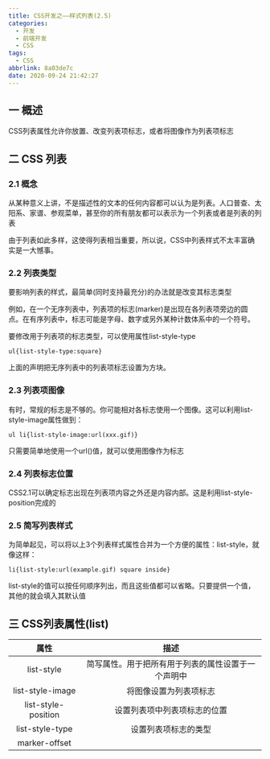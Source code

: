 ```yaml
---
title: CSS开发之——样式列表(2.5)
categories:
  - 开发
  - 前端开发
  - CSS
tags:
  - CSS
abbrlink: 8a03de7c
date: 2020-09-24 21:42:27
---
```

## 一 概述

CSS列表属性允许你放置、改变列表项标志，或者将图像作为列表项标志

<!--more-->

## 二 CSS 列表

### 2.1 概念

从某种意义上讲，不是描述性的文本的任何内容都可以认为是列表。人口普查、太阳系、家谱、参观菜单，甚至你的所有朋友都可以表示为一个列表或者是列表的列表

由于列表如此多样，这使得列表相当重要，所以说，CSS中列表样式不太丰富确实是一大憾事。

### 2.2 列表类型

要影响列表的样式，最简单(同时支持最充分)的办法就是改变其标志类型

例如，在一个无序列表中，列表项的标志(marker)是出现在各列表项旁边的圆点。在有序列表中，标志可能是字母、数字或另外某种计数体系中的一个符号。

要修改用于列表项的标志类型，可以使用属性list-style-type

```
ul{list-style-type:square}
```

上面的声明把无序列表中的列表项标志设置为方块。

### 2.3 列表项图像

有时，常规的标志是不够的。你可能相对各标志使用一个图像。这可以利用list-style-image属性做到：

```
ul li{list-style-image:url(xxx.gif)}
```

只需要简单地使用一个url()值，就可以使用图像作为标志

### 2.4 列表标志位置

CSS2.1可以确定标志出现在列表项内容之外还是内容内部。这是利用list-style-position完成的

### 2.5 简写列表样式

为简单起见，可以将以上3个列表样式属性合并为一个方便的属性：list-style，就像这样：

```
li{list-style:url(example.gif) square inside}
```

list-style的值可以按任何顺序列出，而且这些值都可以省略。只要提供一个值，其他的就会填入其默认值

## 三 CSS列表属性(list)

|        属性         |                        描述                        |
| :-----------------: | :------------------------------------------------: |
|     list-style      | 简写属性。用于把所有用于列表的属性设置于一个声明中 |
|  list-style-image   |               将图像设置为列表项标志               |
| list-style-position |            设置列表项中列表项标志的位置            |
|   list-style-type   |                设置列表项标志的类型                |
|    marker-offset    |                                                    |

